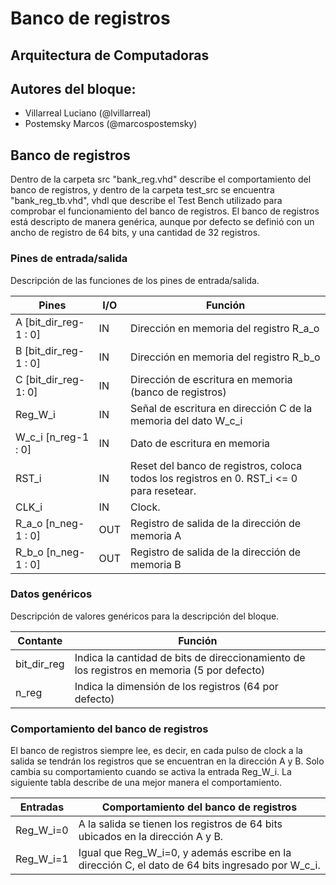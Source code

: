 # Banco de registros
## Arquitectura de Computadoras

## Autores del bloque:
* Villarreal Luciano (@lvillarreal)
* Postemsky Marcos (@marcospostemsky)

## Banco de registros
Dentro de la carpeta src "bank_reg.vhd" describe el comportamiento del banco de registros, y dentro de la carpeta test_src se encuentra "bank_reg_tb.vhd", vhdl que describe el Test Bench utilizado para comprobar el funcionamiento del banco de registros.
El banco de registros está descripto de manera genérica, aunque por defecto se definió con un ancho de registro de 64 bits, y una cantidad de 32 registros.

### Pines de entrada/salida
Descripción de las funciones de los pines de entrada/salida.

Pines | I/O | Función
------|-----|--------
A [bit_dir_reg-1 : 0]| IN | Dirección en memoria del registro R_a_o
B [bit_dir_reg-1 : 0]| IN | Dirección en memoria del registro R_b_o
C [bit_dir_reg-1: 0]| IN | Dirección de escritura en memoria (banco de registros)
Reg_W_i | IN | Señal de escritura en dirección C de la memoria del dato W_c_i
W_c_i [n_reg-1 : 0]| IN | Dato de escritura en memoria
RST_i| IN | Reset del banco de registros, coloca todos los registros en 0. RST_i <= 0 para resetear.
CLK_i| IN | Clock.
R_a_o [n_neg-1 : 0]| OUT | Registro de salida de la dirección de memoria A
R_b_o [n_neg-1 : 0]| OUT | Registro de salida de la dirección de memoria B

### Datos genéricos
Descripción de valores genéricos para la descripción del bloque.

Contante | Función
---------|---------
bit_dir_reg| Indica la cantidad de bits de direccionamiento de los registros en memoria (5 por defecto)
n_reg| Indica la dimensión de los registros (64 por defecto)

### Comportamiento del banco de registros

El banco de registros siempre lee, es decir, en cada pulso de clock a la salida se tendrán los registros que se encuentran en la dirección A y B. Solo cambia su comportamiento cuando se activa la entrada Reg_W_i. La siguiente tabla describe de una mejor manera el comportamiento.

Entradas  | Comportamiento del banco de registros
--------  | -------------------------------------
Reg_W_i=0 | A la salida se tienen los registros de 64 bits ubicados en la dirección A y B.
Reg_W_i=1 | Igual que Reg_W_i=0, y además escribe en la dirección C, el dato de 64 bits ingresado por W_c_i.
